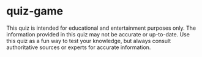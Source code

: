 # quiz-game
This quiz is intended for educational and entertainment purposes only. The information provided in this quiz may not be accurate or up-to-date. Use this quiz as a fun way to test your knowledge, but always consult authoritative sources or experts for accurate information. 

